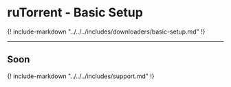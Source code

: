 # ruTorrent - Basic Setup

{! include-markdown "../../../includes/downloaders/basic-setup.md" !}
<!-- --8<-- "includes/downloaders/basic-setup.md" -->

------

## Soon

{! include-markdown "../../../includes/support.md" !}
<!-- --8<-- "includes/support.md" -->
